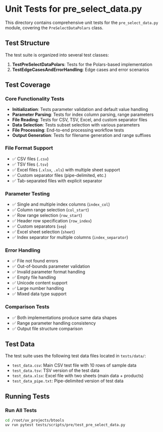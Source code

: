# Unit Tests for pre_select_data.py

This directory contains comprehensive unit tests for the `pre_select_data.py` module, covering the `PreSelectDataPolars` class.

## Test Structure

The test suite is organized into several test classes:

1. **TestPreSelectDataPolars**: Tests for the Polars-based implementation
2. **TestEdgeCasesAndErrorHandling**: Edge cases and error scenarios

## Test Coverage

### Core Functionality Tests

- **Initialization**: Tests parameter validation and default value handling
- **Parameter Parsing**: Tests for index column parsing, range parameters
- **File Reading**: Tests for CSV, TSV, Excel, and custom separator files
- **Data Selection**: Tests subset selection with various parameters
- **File Processing**: End-to-end processing workflow tests
- **Output Generation**: Tests for filename generation and range suffixes

### File Format Support

- ✅ CSV files (`.csv`)
- ✅ TSV files (`.tsv`) 
- ✅ Excel files (`.xlsx`, `.xls`) with multiple sheet support
- ✅ Custom separator files (pipe-delimited, etc.)
- ✅ Tab-separated files with explicit separator

### Parameter Testing

- ✅ Single and multiple index columns (`index_col`)
- ✅ Column range selection (`col_start`)
- ✅ Row range selection (`row_start`)
- ✅ Header row specification (`row_index`)
- ✅ Custom separators (`sep`)
- ✅ Excel sheet selection (`sheet`)
- ✅ Index separator for multiple columns (`index_separator`)

### Error Handling

- ✅ File not found errors
- ✅ Out-of-bounds parameter validation
- ✅ Invalid parameter format handling
- ✅ Empty file handling
- ✅ Unicode content support
- ✅ Large number handling
- ✅ Mixed data type support

### Comparison Tests

- ✅ Both implementations produce same data shapes
- ✅ Range parameter handling consistency
- ✅ Output file structure comparison

## Test Data

The test suite uses the following test data files located in `tests/data/`:

- `test_data.csv`: Main CSV test file with 10 rows of sample data
- `test_data.tsv`: TSV version of the test data
- `test_data.xlsx`: Excel file with two sheets (main data + products)
- `test_data_pipe.txt`: Pipe-delimited version of test data

## Running Tests

### Run All Tests
```bash
cd /root/uv_projects/btools
uv run pytest tests/scripts/pre/test_pre_select_data.py
```

